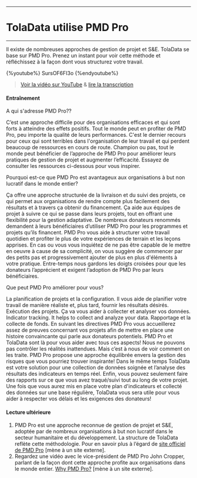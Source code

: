 ****
# TolaData utilise PMD Pro
---

Il existe de nombreuses approches de gestion de projet et S&E. TolaData se base sur PMD Pro. Prenez un instant pour voir cette méthode et réfléchissez à la façon dont vous structurez votre travail.

{%youtube%} SursOF6FI3o {%endyoutube%}  
> [Voir la vidéo sur YouTube](https://www.youtube.com/embed/SursOF6FI3o?rel=0) & [lire la transcription](https://docs.google.com/document/d/1DCaeMviBwSO5hGSfeh6Y9McPI6D1dzxJyDs5kKa4wug/edit#heading=h.tnaqoi1hzqej) 

#### Entraînement   
 
<quiz> 
    <question multiple>
        <p>A qui s'adresse PMD Pro??</p>
        <answer>C’est une approche difficile pour des organisations efficaces et qui sont forts à atteindre des effets positifs.</answer>
        <answer correct>Tout le monde peut en profiter de PMD Pro, peu importe la qualité de leurs performances.</answer>
        <answer>C'est le dernier recours pour ceux qui sont terribles dans l'organisation de leur travail et qui perdent beaucoup de ressources en cours de route.</answer>
        <explanation>Champion ou pas, tout le monde peut bénéficier de l’approche de PMD Pro pour améliorer leurs pratiques de gestion de projet et augmenter l’efficacité. Essayez de consulter les ressources ci-dessous pour vous inspirer.</explanation>
    </question>   
    <question multiple> 
<p>Pourquoi est-ce que PMD Pro est avantageux aux organisations à but non lucratif dans le monde entier?</p>
<answer correct>Ça offre une approche structurée de la livraison et du suivi des projets, ce qui permet aux organisations de rendre compte plus facilement des résultats et à travers ça obtenir du financement.</answer>
<answer correct>Ça aide aux équipes de projet à suivre ce qui se passe dans leurs projets, tout en offrant une flexibilité pour la gestion adaptative.</answer>  
<answer>De nombreux donateurs  renommés demandent à leurs bénéficiaires d’utiliser PMD Pro pour les programmes et projets qu’ils financent.</answer>
<explanation>PMD Pro vous aide à structurer votre travail quotidien et profiter le plus de votre expériences de terrain et les leçons apprises. En cas ou vous vous inquiétez de ne pas être capable de le mettre en oeuvre à cause de sa complicité, on vous suggère de commencer par des petits pas et progressivement ajouter de plus en plus d'éléments à votre pratique. Entre-temps nous gardons les doigts croisées pour que les donateurs l’apprécient et exigent l’adoption de PMD Pro par leurs bénéficiaires.</explanation>
</question>
<question multiple>
<p>Que peut PMD Pro améliorer pour vous?</p>
<answer correct>La planification de projets et la configuration. Il vous aide de planifier votre travail de manière réaliste et, plus tard, fournir les résultats désirés.</answer>
<answer correct>Exécution des projets. Ça va vous aider à collecter et analyser vos données. </answer>
<answer correct>Indicator tracking. It helps to collect and analyze your data.</answer>
<answer correct>Rapportage et la collecte de fonds. En suivant les directives PMD Pro vous accueillerez assez de preuves concernant vos projets afin de mettre en place une histoire convaincante qui parle aux donateurs potentiels.</answer>
<explanation>PMD Pro et TolaData sont là pour vous aider avec tous ces aspects! Nous ne pouvons pas contrôler les réalités inattendues. Mais c’est à nous de voir comment on les traite. PMD Pro propose une approche équilibrée envers la gestion des risques que vous pourriez trouver inspirante! Dans le même temps TolaData est votre solution pour une collection de données soignée et l’analyse des résultats des indicateurs en temps réel. Enfin, vous pouvez seulement faire des rapports sur ce que vous avez traqué/suivi tout au long de votre projet. Une fois que vous aurez mis en place votre plan d'indicateurs et collecté des données sur une base régulière, TolaData vous sera utile pour vous aider à respecter vos délais et les exigences des donateurs!
</explanation>
</question>
</quiz>

#### Lecture ultérieure 
1. PMD Pro est une approche reconnue de gestion de projet et S&E, adoptée par de nombreux organisations à but non lucratif dans le secteur humanitaire et du développement. La structure de TolaData reflète cette méthodologie. Pour en savoir plus à l’égard de [site officiel de PMD Pro](http://www.pm4ngos.com/pmd-pro-guide/) [mène à un site externe]. 
2. Regardez une vidéo avec le vice-président de PMD Pro John Cropper, parlant de la façon dont cette approche profite aux organisations dans le monde entier. [Why PMD Pro?](https://www.youtube.com/watch?v=uCn6Nltz9Vo) [mène à un site externe].  



